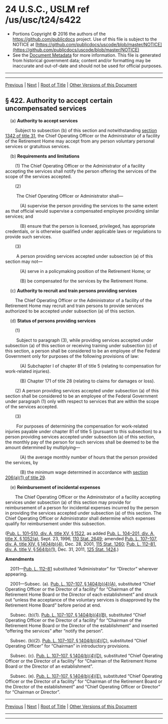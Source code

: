 ---
---

# 24 U.S.C., USLM ref /us/usc/t24/s422

* Portions Copyright © 2016 the authors of the https://github.com/publicdocs project.
  Use of this file is subject to the NOTICE at [https://github.com/publicdocs/uscode/blob/master/NOTICE](https://github.com/publicdocs/uscode/blob/master/NOTICE)
* See the [Document Metadata](././../../../../..//README.md) for more information.
  This file is generated from historical government data; content and/or formatting may be inaccurate and out-of-date and should not be used for official purposes.

----------
----------

[Previous](./../../../../..//us/usc/t24/ch10/schI/m__us_usc_t24_s421.md) | [Next](./../../../../..//us/usc/t24/ch10/schI/m__us_usc_t24_s423.md) | [Root of Title](./../../../../../) | [Other Versions of this Document](https://publicdocs.github.io/go/links?ns=uslm&ref=%2Fus%2Fusc%2Ft24%2Fs422)

## § 422. Authority to accept certain uncompensated services

    (a) __Authority to accept services__ 

        Subject to subsection (b) of this section and notwithstanding [section 1342 of title 31][/us/usc/t31/s1342], the Chief Operating Officer or the Administrator of a facility of the Retirement Home may accept from any person voluntary personal services or gratuitous services.

    (b) __Requirements and limitations__ 

        (1) The Chief Operating Officer or the Administrator of a facility accepting the services shall notify the person offering the services of the scope of the services accepted.

        (2)

         The Chief Operating Officer or Administrator shall—

            (A) supervise the person providing the services to the same extent as that official would supervise a compensated employee providing similar services; and

            (B) ensure that the person is licensed, privileged, has appropriate credentials, or is otherwise qualified under applicable laws or regulations to provide such services.

        (3)

         A person providing services accepted under subsection (a) of this section may not—

            (A) serve in a policymaking position of the Retirement Home; or

            (B) be compensated for the services by the Retirement Home.

    (c) __Authority to recruit and train persons providing services__ 

        The Chief Operating Officer or the Administrator of a facility of the Retirement Home may recruit and train persons to provide services authorized to be accepted under subsection (a) of this section.

    (d) __Status of persons providing services__ 

        (1)

         Subject to paragraph (3), while providing services accepted under subsection (a) of this section or receiving training under subsection (c) of this section, a person shall be considered to be an employee of the Federal Government only for purposes of the following provisions of law:

            (A) Subchapter I of chapter 81 of title 5 (relating to compensation for work-related injuries).

            (B) Chapter 171 of title 28 (relating to claims for damages or loss).

        (2) A person providing services accepted under subsection (a) of this section shall be considered to be an employee of the Federal Government under paragraph (1) only with respect to services that are within the scope of the services accepted.

        (3)

         For purposes of determining the compensation for work-related injuries payable under chapter 81 of title 5 (pursuant to this subsection) to a person providing services accepted under subsection (a) of this section, the monthly pay of the person for such services shall be deemed to be the amount determined by multiplying—

            (A) the average monthly number of hours that the person provided the services, by

            (B) the minimum wage determined in accordance with [section 206(a)(1) of title 29][/us/usc/t29/s206/a/1].

    (e) __Reimbursement of incidental expenses__ 

        The Chief Operating Officer or the Administrator of a facility accepting services under subsection (a) of this section may provide for reimbursement of a person for incidental expenses incurred by the person in providing the services accepted under subsection (a) of this section. The Chief Operating Officer or Administrator shall determine which expenses qualify for reimbursement under this subsection.

([Pub. L. 101–510, div. A, title XV, § 1522][/us/pl/101/510/s1522], as added [Pub. L. 104–201, div. A, title X, § 1052(a)][/us/pl/104/201/s1052/a], Sept. 23, 1996, [110 Stat. 2649][/us/stat/110/2649]; amended [Pub. L. 107–107, div. A, title XIV, § 1404(b)(4)][/us/pl/107/107/s1404/b/4], Dec. 28, 2001, [115 Stat. 1260][/us/stat/115/1260]; [Pub. L. 112–81, div. A, title V, § 564(b)(1)][/us/pl/112/81/s564/b/1], Dec. 31, 2011, [125 Stat. 1424][/us/stat/125/1424].)

 __Amendments__ 

    2011—[Pub. L. 112–81][/us/pl/112/81] substituted “Administrator” for “Director” wherever appearing.

    2001—Subsec. (a). [Pub. L. 107–107, § 1404(b)(4)(A)][/us/pl/107/107/s1404/b/4/A], substituted “Chief Operating Officer or the Director of a facility” for “Chairman of the Retirement Home Board or the Director of each establishment” and struck out “unless the acceptance of the voluntary services is disapproved by the Retirement Home Board” before period at end.

    Subsec. (b)(1). [Pub. L. 107–107, § 1404(b)(4)(B)][/us/pl/107/107/s1404/b/4/B], substituted “Chief Operating Officer or the Director of a facility” for “Chairman of the Retirement Home Board or the Director of the establishment” and inserted “offering the services” after “notify the person”.

    Subsec. (b)(2). [Pub. L. 107–107, § 1404(b)(4)(C)][/us/pl/107/107/s1404/b/4/C], substituted “Chief Operating Officer” for “Chairman” in introductory provisions.

    Subsec. (c). [Pub. L. 107–107, § 1404(b)(4)(D)][/us/pl/107/107/s1404/b/4/D], substituted “Chief Operating Officer or the Director of a facility” for “Chairman of the Retirement Home Board or the Director of an establishment”.

    Subsec. (e). [Pub. L. 107–107, § 1404(b)(4)(E)][/us/pl/107/107/s1404/b/4/E], substituted “Chief Operating Officer or the Director of a facility” for “Chairman of the Retirement Board or the Director of the establishment” and “Chief Operating Officer or Director” for “Chairman or Director”.

----------

[Previous](./../../../../..//us/usc/t24/ch10/schI/m__us_usc_t24_s421.md) | [Next](./../../../../..//us/usc/t24/ch10/schI/m__us_usc_t24_s423.md) | [Root of Title](./../../../../../) | [Other Versions of this Document](https://publicdocs.github.io/go/links?ns=uslm&ref=%2Fus%2Fusc%2Ft24%2Fs422)

----------
----------

[/us/usc/t31/s1342]: https://publicdocs.github.io/go/links?ns=uslm&ref=%2Fus%2Fusc%2Ft31%2Fs1342
[/us/usc/t29/s206/a/1]: https://publicdocs.github.io/go/links?ns=uslm&ref=%2Fus%2Fusc%2Ft29%2Fs206%2Fa%2F1
[/us/pl/101/510/s1522]: https://publicdocs.github.io/go/links?ns=uslm&ref=%2Fus%2Fpl%2F101%2F510%2Fs1522
[/us/pl/104/201/s1052/a]: https://publicdocs.github.io/go/links?ns=uslm&ref=%2Fus%2Fpl%2F104%2F201%2Fs1052%2Fa
[/us/stat/110/2649]: https://publicdocs.github.io/go/links?ns=uslm&ref=%2Fus%2Fstat%2F110%2F2649
[/us/pl/107/107/s1404/b/4]: https://publicdocs.github.io/go/links?ns=uslm&ref=%2Fus%2Fpl%2F107%2F107%2Fs1404%2Fb%2F4
[/us/stat/115/1260]: https://publicdocs.github.io/go/links?ns=uslm&ref=%2Fus%2Fstat%2F115%2F1260
[/us/pl/112/81/s564/b/1]: https://publicdocs.github.io/go/links?ns=uslm&ref=%2Fus%2Fpl%2F112%2F81%2Fs564%2Fb%2F1
[/us/stat/125/1424]: https://publicdocs.github.io/go/links?ns=uslm&ref=%2Fus%2Fstat%2F125%2F1424
[/us/pl/112/81]: https://publicdocs.github.io/go/links?ns=uslm&ref=%2Fus%2Fpl%2F112%2F81
[/us/pl/107/107/s1404/b/4/A]: https://publicdocs.github.io/go/links?ns=uslm&ref=%2Fus%2Fpl%2F107%2F107%2Fs1404%2Fb%2F4%2FA
[/us/pl/107/107/s1404/b/4/B]: https://publicdocs.github.io/go/links?ns=uslm&ref=%2Fus%2Fpl%2F107%2F107%2Fs1404%2Fb%2F4%2FB
[/us/pl/107/107/s1404/b/4/C]: https://publicdocs.github.io/go/links?ns=uslm&ref=%2Fus%2Fpl%2F107%2F107%2Fs1404%2Fb%2F4%2FC
[/us/pl/107/107/s1404/b/4/D]: https://publicdocs.github.io/go/links?ns=uslm&ref=%2Fus%2Fpl%2F107%2F107%2Fs1404%2Fb%2F4%2FD
[/us/pl/107/107/s1404/b/4/E]: https://publicdocs.github.io/go/links?ns=uslm&ref=%2Fus%2Fpl%2F107%2F107%2Fs1404%2Fb%2F4%2FE



